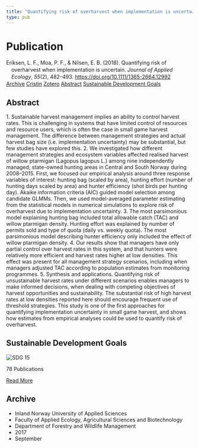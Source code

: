 ```yaml
---
title: "Quantifying risk of overharvest when implementation is uncertain"
type: pub
---
```

<h1>Publication</h1>
<article id="csl-bib-container-QERCJLTD" class="csl-bib-container">
  <div class="csl-bib-body" style="line-height: 1.35; padding-left: 1em; text-indent:-1em;">
  <div class="csl-entry">Eriksen, L. F., Moa, P. F., &amp; Nilsen, E. B. (2018). Quantifying risk of overharvest when implementation is uncertain. <i>Journal of Applied Ecology</i>, <i>55</i>(2), 482&#x2013;493. <a href="https://doi.org/10.1111/1365-2664.12992">https://doi.org/10.1111/1365-2664.12992</a></div>
</div>
  <div class="csl-bib-buttons">
    <a href="#taxonomy-article-QERCJLTD" class="csl-bib-button">Archive</a>
    <a href="https://app.cristin.no/results/show.jsf?id=1498875" alt="Cristin URL" class="csl-bib-button">Cristin</a>
    <a href="http://zotero.org/groups/5022929/items/QERCJLTD" alt="Zotero URL" class="csl-bib-button">Zotero</a>
    <a href="#abstract-article-QERCJLTD" class="csl-bib-button">Abstract</a>
    <a href="#sdg-article-QERCJLTD" class="csl-bib-button">Sustainable Development Goals</a>
  </div>
  <div id="csl-bib-meta-container-QERCJLTD"></div>
</article>
<div id="csl-bib-meta-QERCJLTD" class="csl-bib-meta">
  <article id="abstract-article-QERCJLTD" class="abstract-article">
    <h1>Abstract</h1>
    1. Sustainable harvest management implies an ability to control harvest rates. This is 
challenging in systems that have limited control of resources and resource users, 
which is often the case in small game harvest management. The difference between 
management strategies and actual harvest bag size (i.e. implementation uncertainty) 
may be substantial, but few studies have explored this. 
2. We investigated how different management strategies and ecosystem variables affected 
realised harvest of willow ptarmigan (Lagopus lagopus L.) among nine independently 
managed, state-owned 
hunting areas in Central and South Norway 
during 2008–2015. First, we focused our empirical analysis around three response 
variables of interest: hunting bag (scaled by area), hunting effort (number of hunting 
days scaled by area) and hunter efficiency (shot birds per hunting day). Akaike information 
criteria (AIC) guided model selection among candidate GLMMs. Then, we 
used model-averaged 
parameter estimating from the statistical models in numerical 
simulations to explore risk of overharvest due to implementation uncertainty. 
3. The most parsimonious model explaining hunting bag included total allowable catch 
(TAC) and willow ptarmigan density. Hunting effort was explained by number of permits 
sold and type of quota (daily vs. weekly quota). The most parsimonious model 
describing hunter efficiency only included the effect of willow ptarmigan density. 
4. Our results show that managers have only partial control over harvest rates in this 
system, and that hunters were relatively more efficient and harvest rates higher at 
low densities. This effect was present for all management strategy scenarios, 
including 
when managers adjusted TAC according to population estimates from 
monitoring programmes. 
5. Synthesis and applications. Quantifying risk of unsustainable harvest rates under different 
scenarios enables managers to make informed decisions, when dealing with 
competing objectives of harvest opportunities and sustainability. The substantial 
risk of high harvest rates at low densities reported here should encourage frequent 
use of threshold strategies. This study is one of the first approaches for quantifying 
implementation uncertainty in small game harvest, and shows how estimates from 
empirical analyses could be used to quantify risk of overharvest.
  </article>
  <article id="sdg-article-QERCJLTD" class="sdg-article">
    <h1>Sustainable Development Goals</h1>
    <div class="sdg-container"><div id="sdg15" class="sdg">
<img src="{{< params subfolder >}}images/sdg/sdg15_en.png" class="image" alt="SDG 15">
<div class="sdg-overlay">
<p class="sdg-publication-count"><span>78</span> Publications</p>
<p><a href="https://sdgs.un.org/goals/goal15" class="sdg-read-more">Read More</a></p>
</div>
</div></div>
  </article>
  <article id="taxonomy-article-QERCJLTD" class="taxonomy-article">
    <h1>Archive</h1>
    <ul>
      <li>Inland Norway University of Applied Sciences</li>
      <li>Faculty of Applied Ecology, Agricultural Sciences and Biotechnology</li>
      <li>Department of Forestry and Wildlife Management</li>
      <li>2017</li>
      <li>September</li>
    </ul>
  </article>
</div>
